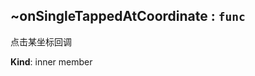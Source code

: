 <a name="module_miot/ui/AMapView..onSingleTappedAtCoordinate"></a>

## ~onSingleTappedAtCoordinate : <code>func</code>
点击某坐标回调

**Kind**: inner member  
